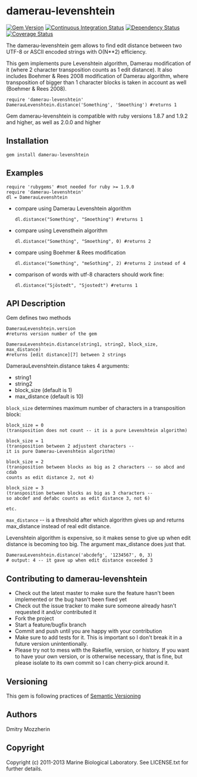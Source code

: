 damerau-levenshtein
===================

[![Gem Version][1]][2]
[![Continuous Integration Status][3]][4]
[![Dependency Status][5]][6]
[![Coverage Status][9]][10]

The damerau-levenshtein gem allows to find edit distance between two UTF-8 
or ASCII encoded strings with O(N**2) efficiency.

This gem implements pure Levenshtein algorithm, Damerau modification of it 
(where 2 character transposition counts as 1 edit distance). It also includes 
Boehmer & Rees 2008 modification of Damerau algorithm, where transposition 
of bigger than 1 character blocks is taken in account as well 
(Boehmer & Rees 2008).
    
    require 'damerau-levenshtein'
    DamerauLevenshtein.distance('Something', 'Smoething') #returns 1

Gem damerau-levenshtein is compatible with ruby versions 1.8.7 
and 1.9.2 and higher, as well as 2.0.0 and higher

Installation
------------

    gem install damerau-levenshtein

Examples
--------
    
    require 'rubygems' #not needed for ruby >= 1.9.0
    require 'damerau-levenshtein'
    dl = DamerauLevenshtein

* compare using Damerau Levenshtein algorithm

    `dl.distance("Something", "Smoething") #returns 1`

* compare using Levensthein algorithm
  
    `dl.distance("Something", "Smoething", 0) #returns 2`

* compare using Boehmer & Rees modification

    `dl.distance("Something", "meSothing", 2) #returns 2 instead of 4`

* comparison of words with utf-8 characters should work fine:

    `dl.distance("Sjöstedt", "Sjostedt") #returns 1`

API Description
-----------

Gem defines two methods

    DamerauLevenshtein.version 
    #returns version number of the gem
    
    DamerauLevenshtein.distance(string1, string2, block_size, max_distance)
    #returns [edit distance][7] between 2 strings



DamerauLevenshtein.distance takes 4 arguments:

* string1
* string2
* block_size (default is 1)
* max_distance (default is 10)

`block_size` determines maximum number of characters in a transposition block:

    block_size = 0 
    (transposition does not count -- it is a pure Levenshtein algorithm)
    
    block_size = 1 
    (transposition between 2 adjustent characters -- 
    it is pure Damerau-Levenshtein algorithm)
    
    block_size = 2 
    (transposition between blocks as big as 2 characters -- so abcd and cdab 
    counts as edit distance 2, not 4)
    
    block_size = 3 
    (transposition between blocks as big as 3 characters -- 
    so abcdef and defabc counts as edit distance 3, not 6)
    
    etc.

`max_distance` -- is a threshold after which algorithm gives up and 
returns max_distance instead of real edit distance.

Levenshtein algorithm is expensive, so it makes sense to give up when edit 
distance is becoming too big. The argument max_distance does just that.

    DamerauLevenshtein.distance('abcdefg', '1234567', 0, 3) 
    # output: 4 -- it gave up when edit distance exceeded 3


Contributing to damerau-levenshtein
-----------------------------------
 
* Check out the latest master to make sure the feature hasn't been 
implemented or the bug hasn't been fixed yet
* Check out the issue tracker to make sure someone already hasn't requested 
it and/or contributed it
* Fork the project
* Start a feature/bugfix branch
* Commit and push until you are happy with your contribution
* Make sure to add tests for it. This is important so I don't break it 
in a future version unintentionally.
* Please try not to mess with the Rakefile, version, or history. If you want 
to have your own version, or is otherwise necessary, that is fine, but please 
isolate to its own commit so I can cherry-pick around it.

Versioning
----------

This gem is following practices of [Semantic Versioning][8]

Authors
-------

Dmitry Mozzherin

Copyright
---------

Copyright (c) 2011-2013 Marine Biological Laboratory. See LICENSE.txt for
further details.

[1]: https://badge.fury.io/rb/damerau-levenshtein.png
[2]: http://badge.fury.io/rb/damerau-levenshtein
[3]: https://secure.travis-ci.org/GlobalNamesArchitecture/damerau-levenshtein.png
[4]: http://travis-ci.org/GlobalNamesArchitecture/damerau-levenshtein
[5]: https://gemnasium.com/GlobalNamesArchitecture/damerau-levenshtein.png
[6]: https://gemnasium.com/GlobalNamesArchitecture/damerau-levenshtein
[7]: http://en.wikipedia.org/wiki/Edit_distance
[8]: http://semver.org/
[9]: https://coveralls.io/repos/GlobalNamesArchitecture/damerau-levenshtein/badge.png?branch=master
[10]: https://coveralls.io/r/GlobalNamesArchitecture/damerau-levenshtein?branch=master
